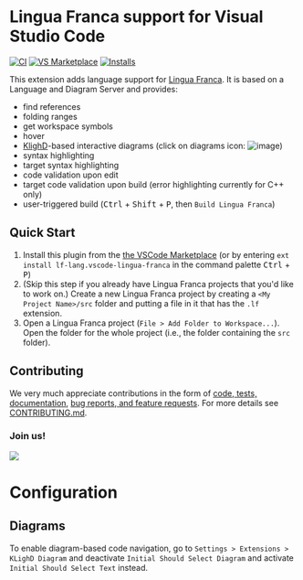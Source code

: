 # Lingua Franca support for Visual Studio Code
[![CI](https://github.com/lf-lang/vscode-lingua-franca/actions/workflows/ci.yml/badge.svg)](https://github.com/lf-lang/vscode-lingua-franca/actions/workflows/ci.yml)
[![VS Marketplace](https://vsmarketplacebadge.apphb.com/version/lf-lang.vscode-lingua-franca.svg)](https://marketplace.visualstudio.com/items?itemName=lf-lang.vscode-lingua-franca)
[![Installs](https://vsmarketplacebadge.apphb.com/installs/lf-lang.vscode-lingua-franca.svg)](https://marketplace.visualstudio.com/items?itemName=lf-lang.vscode-lingua-franca)

This extension adds language support for [Lingua Franca](https://www.lf-lang.org/). It is based on a Language and Diagram Server and provides:
* find references
* folding ranges
* get workspace symbols
* hover
* [KlighD](https://github.com/kieler/KLighD)-based interactive diagrams (click on diagrams icon: ![image](https://user-images.githubusercontent.com/33707478/130875545-ad78a9b7-a07b-4eb9-be59-f6c758cc816b.png))
* syntax highlighting
* target syntax highlighting
* code validation upon edit
* target code validation upon build (error highlighting currently for C++ only)
* user-triggered build (<kbd>Ctrl</kbd> + <kbd>Shift</kbd> + <kbd>P</kbd>, then `Build Lingua Franca`) 

## Quick Start
 1. Install this plugin from the [the VSCode
    Marketplace](https://marketplace.visualstudio.com/items?itemName=lf-lang.vscode-lingua-franca)
    (or by entering `ext install lf-lang.vscode-lingua-franca` in the command palette
    <kbd>Ctrl</kbd> + <kbd>P</kbd>)
 2. (Skip this step if you already have Lingua Franca projects that you'd like
    to work on.) Create a new Lingua Franca project by creating a `<My Project
    Name>/src` folder and putting a file in it that has the `.lf` extension.
 3. Open a Lingua Franca project (`File > Add Folder to Workspace...`). Open the
    folder for the whole project (i.e., the folder containing the `src` folder).

## Contributing
We very much appreciate contributions in the form of 
[code, tests, documentation](https://github.com/lf-lang/vscode-lingua-franca/issues), [bug reports, and feature requests](https://github.com/lf-lang/vscode-lingua-franca/issues). 
For more details see 
[CONTRIBUTING.md](https://github.com/lf-lang/vscode-lingua-franca/blob/main/CONTRIBUTING.md).

### Join us!
<a href="https://github.com/lf-lang/vscode-lingua-franca/graphs/contributors">
  <img src="https://contrib.rocks/image?repo=lf-lang/vscode-lingua-franca" />
</a>

# Configuration
## Diagrams
To enable diagram-based code navigation, go to `Settings > Extensions > KLighD
Diagram` and deactivate `Initial Should Select Diagram` and activate `Initial
Should Select Text` instead.
